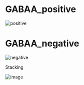 # GABAA_positive
![positive](https://github.com/PeiqinShi/GABAA_agonist/assets/99592001/0b8b3183-47d0-4f59-8a93-25f7f14b1919)
# GABAA_negative
![negative](https://github.com/PeiqinShi/GABAA_agonist/assets/99592001/2121b35f-838a-46b6-b552-4ac9c9b92a52)

Stacking

![image](https://github.com/PeiqinShi/GABAA/assets/99592001/d24920c7-2580-4f0f-9cf4-a2a7e72f3966)
